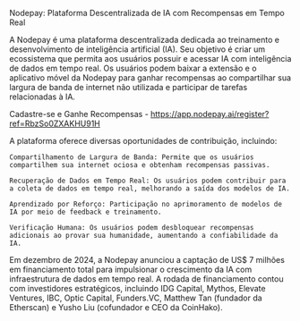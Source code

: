 Nodepay: Plataforma Descentralizada de IA com Recompensas em Tempo Real

A Nodepay é uma plataforma descentralizada dedicada ao treinamento e desenvolvimento de inteligência artificial (IA). Seu objetivo é criar um ecossistema que permita aos usuários possuir e acessar IA com inteligência de dados em tempo real. Os usuários podem baixar a extensão e o aplicativo móvel da Nodepay para ganhar recompensas ao compartilhar sua largura de banda de internet não utilizada e participar de tarefas relacionadas à IA.

Cadastre-se e Ganhe Recompensas - https://app.nodepay.ai/register?ref=RbzSo0ZXAKHU91H

A plataforma oferece diversas oportunidades de contribuição, incluindo:

    Compartilhamento de Largura de Banda: Permite que os usuários compartilhem sua internet ociosa e obtenham recompensas passivas.

    Recuperação de Dados em Tempo Real: Os usuários podem contribuir para a coleta de dados em tempo real, melhorando a saída dos modelos de IA.

    Aprendizado por Reforço: Participação no aprimoramento de modelos de IA por meio de feedback e treinamento.

    Verificação Humana: Os usuários podem desbloquear recompensas adicionais ao provar sua humanidade, aumentando a confiabilidade da IA.

Em dezembro de 2024, a Nodepay anunciou a captação de US$ 7 milhões em financiamento total para impulsionar o crescimento da IA com infraestrutura de dados em tempo real. A rodada de financiamento contou com investidores estratégicos, incluindo IDG Capital, Mythos, Elevate Ventures, IBC, Optic Capital, Funders.VC, Matthew Tan (fundador da Etherscan) e Yusho Liu (cofundador e CEO da CoinHako).
